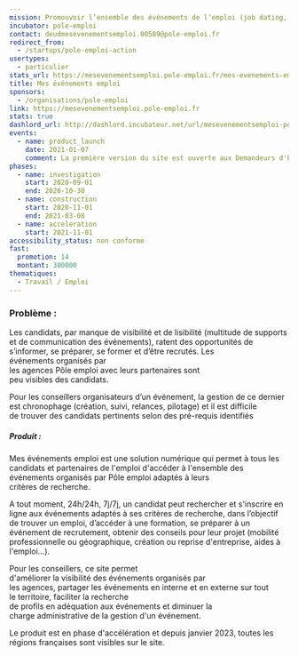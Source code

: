 ```yaml
---
mission: Promouvoir l’ensemble des événements de l’emploi (job dating, conférence, atelier..) auprès des candidats et leur permettre de s’inscrire en ligne en vue de faciliter leur retour à l’emploi
incubator: pole-emploi
contact: deudmesevenementsemploi.00589@pole-emploi.fr
redirect_from:
  - /startups/pole-emploi-action
usertypes:
  - particulier
stats_url: https://mesevenementsemploi.pole-emploi.fr/mes-evenements-emploi/stats
title: Mes événements emploi
sponsors:
  - /organisations/pole-emploi
link: https://mesevenementsemploi.pole-emploi.fr
stats: true
dashlord_url: http://dashlord.incubateur.net/url/mesevenementsemploi-pole-emploi-fr
events:
  - name: product_launch
    date: 2021-01-07
    comment: La première version du site est ouverte aux Demandeurs d'Emploi bénéficiaires de l'Allocation de Solidarité Spécifique.
phases:
  - name: investigation
    start: 2020-09-01
    end: 2020-10-30
  - name: construction
    start: 2020-11-01
    end: 2021-03-08
  - name: acceleration
    start: 2021-11-01
accessibility_status: non conforme
fast:
  promotion: 14
  montant: 300000
thematiques:
  - Travail / Emploi
---
```

### **Problème :**

Les candidats, par manque de visibilité et de lisibilité (multitude de supports et de communication des événements​), ratent des opportunités de s’informer, se préparer, se former et d’être recrutés. Les événements organisés par les agences Pôle emploi avec leurs partenaires sont peu visibles des candidats.​

Pour les conseillers organisateurs d’un événement, la gestion de ce dernier est chronophage (création, suivi, relances, pilotage) et il est difficile de trouver des candidats pertinents selon des pré-requis identifiés​ 

##### Produit :

Mes événements emploi est une solution numérique qui permet à tous les candidats et partenaires de l'emploi d'accéder à l'ensemble des événements organisés par Pôle emploi adaptés à leurs critères de recherche. 

A tout moment, 24h/24h, 7j/7j, un candidat peut rechercher et s'inscrire en ligne aux événements adaptés à ses critères de recherche, dans l’objectif de trouver un emploi, d’accéder à une formation, se préparer à un événement de recrutement, obtenir des conseils pour leur projet (mobilité professionnelle ou géographique, création ou reprise d'entreprise, aides à l'emploi...)​.

Pour les conseillers, ce site permet d'améliorer la visibilité des événements organisés par les agences, partager les événements en interne et en externe sur tout le territoire, faciliter la recherche de profils en adéquation aux événements et diminuer la charge administrative de la gestion d'un événement.​

Le produit est en phase d'accélération et depuis janvier 2023, toutes les régions françaises sont visibles sur le site.